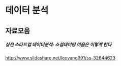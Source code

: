 # 데이터 분석


## 자료모음 
##### 실전 스타트업 데이터분석: 소셜데이팅 이음은 이렇게 한다
http://www.slideshare.net/leoyang991/ss-32644623
